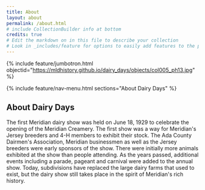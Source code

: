 ```yaml
---
title: About
layout: about
permalink: /about.html
# include CollectionBuilder info at bottom
credits: true
# Edit the markdown on in this file to describe your collection
# Look in _includes/feature for options to easily add features to the page
---
```


{% include feature/jumbotron.html objectid="https://mldhistory.github.io/dairy_days/objects/col005_ph13.jpg" %}

{% include feature/nav-menu.html sections="About Dairy Days" %}

## About Dairy Days
The first Meridian dairy show was held on June 18, 1929 to celebrate the opening of the Meridian Creamery. The first show was a way for Meridian's Jersey breeders and 4-H members to exhibit their stock. The Ada County Dairmen's Association, Meridian businessmen as well as the Jersey breeders were early sponsors of the show. There were initially more animals exhibited at the show than people attending. As the years passed, additional events including a parade, pageant and carnival were added to the annual show. Today, subdivisions have replaced the large dairy farms that used to exist, but the dairy show still takes place in the spirit of Meridian's rich history.
